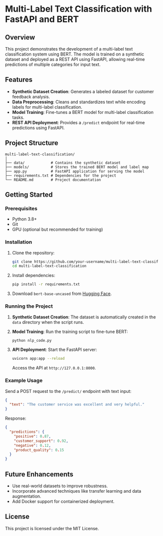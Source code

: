 # Multi-Label Text Classification with FastAPI and BERT

## Overview
This project demonstrates the development of a multi-label text classification system using BERT. The model is trained on a synthetic dataset and deployed as a REST API using FastAPI, allowing real-time predictions of multiple categories for input text.

## Features
- **Synthetic Dataset Creation**: Generates a labeled dataset for customer feedback analysis.
- **Data Preprocessing**: Cleans and standardizes text while encoding labels for multi-label classification.
- **Model Training**: Fine-tunes a BERT model for multi-label classification tasks.
- **REST API Deployment**: Provides a `/predict` endpoint for real-time predictions using FastAPI.

## Project Structure
```
multi-label-text-classification/
│
├── data/            # Contains the synthetic dataset
├── models/          # Stores the trained BERT model and label map
├── app.py           # FastAPI application for serving the model
├── requirements.txt # Dependencies for the project
└── README.md        # Project documentation
```

## Getting Started

### Prerequisites
- Python 3.8+
- Git
- GPU (optional but recommended for training)

### Installation
1. Clone the repository:
   ```bash
   git clone https://github.com/your-username/multi-label-text-classification.git
   cd multi-label-text-classification
   ```

2. Install dependencies:
   ```bash
   pip install -r requirements.txt
   ```

3. Download `bert-base-uncased` from [Hugging Face](https://huggingface.co/bert-base-uncased).

### Running the Project

1. **Synthetic Dataset Creation**:
   The dataset is automatically created in the `data` directory when the script runs.

2. **Model Training**:
   Run the training script to fine-tune BERT:
   ```bash
   python nlp_code.py
   ```

3. **API Deployment**:
   Start the FastAPI server:
   ```bash
   uvicorn app:app --reload
   ```
   Access the API at `http://127.0.0.1:8000`.

### Example Usage
Send a POST request to the `/predict/` endpoint with text input:
```json
{
  "text": "The customer service was excellent and very helpful."
}
```
Response:
```json
{
  "predictions": {
    "positive": 0.87,
    "customer_support": 0.92,
    "negative": 0.12,
    "product_quality": 0.15
  }
}
```

## Future Enhancements
- Use real-world datasets to improve robustness.
- Incorporate advanced techniques like transfer learning and data augmentation.
- Add Docker support for containerized deployment.

## License
This project is licensed under the MIT License.
